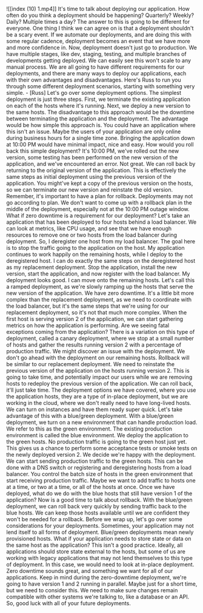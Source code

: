 ![[index (10) 1.mp4]]
It's time to talk about deploying our application. How often do you think a deployment should be happening? Quarterly? Weekly? Daily? Multiple times a day? The answer to this is going to be different for everyone. One thing I think we can agree on is that a deployment shouldn't be a scary event. If we automate our deployments, and are doing this with some regular cadence, deployment becomes an event that we have more and more confidence in. Now, deployment doesn't just go to production. We have multiple stages, like dev, staging, testing, and multiple branches of developments getting deployed. We can easily see this won't scale to any manual process. We are all going to have different requirements for our deployments, and there are many ways to deploy our applications, each with their own advantages and disadvantages. Here's Russ to run you through some different deployment scenarios, starting with something very simple. - [Russ] Let's go over some deployment options. The simplest deployment is just three steps. First, we terminate the existing application on each of the hosts where it's running. Next, we deploy a new version to the same hosts. The disadvantage to this approach would be the downtime between terminating the application and the deployment. The advantage would be how simple this approach is. You could have an application where this isn't an issue. Maybe the users of your application are only online during business hours for a single time zone. Bringing the application down at 10:00 PM would have minimal impact, nice and easy. How would you roll back this simple deployment? It's 10:00 PM, we've rolled out the new version, some testing has been performed on the new version of the application, and we've encountered an error. Not great. We can roll back by returning to the original version of the application. This is effectively the same steps as initial deployment using the previous version of the application. You might've kept a copy of the previous version on the hosts, so we can terminate our new version and reinstate the old version. Remember, it's important to have a plan for rollback. Deployments may not go according to plan. We don't want to come up with a rollback plan in the middle of the deployment, especially not at the 10:00 PM outage window. What if zero downtime is a requirement for our deployment? Let's take an application that has been deployed to four hosts behind a load balancer. We can look at metrics, like CPU usage, and see that we have enough resources to remove one or two hosts from the load balancer during deployment. So, I deregister one host from my load balancer. The goal here is to stop the traffic going to the application on the host. My application continues to work happily on the remaining hosts, while I deploy to the deregistered host. I can do exactly the same steps on the deregistered host as my replacement deployment. Stop the application, install the new version, start the application, and now register with the load balancer. My deployment looks good. I can move onto the remaining hosts. Let's call this a ramped deployment, as we're slowly ramping up the hosts that serve the new version of the application. We have zero downtime. It's a little bit more complex than the replacement deployment, as we need to coordinate with the load balancer, but it's the same steps that we're using for our replacement deployment, so it's not that much more complex. When the first host is serving version 2 of the application, we can start gathering metrics on how the application is performing. Are we seeing fatal exceptions coming from the application? There is a variation on this type of deployment, called a canary deployment, where we stop at a small number of hosts and gather the results running version 2 with a percentage of production traffic. We might discover an issue with the deployment. We don't go ahead with the deployment on our remaining hosts. Rollback will be similar to our replacement deployment. We need to reinstate the previous version of the application on the hosts running version 2. This is going to take time, and potentially impact our users while we are removing hosts to redeploy the previous version of the application. We can roll back, it'll just take time. The deployment options we have covered, where you use the application hosts, they are a type of in-place deployment, but we are working in the cloud, where we don't really need to have long-lived hosts. We can turn on instances and have them ready super quick. Let's take advantage of this with a blue/green deployment. With a blue/green deployment, we turn on a new environment that can handle production load. We refer to this as the green environment. The existing production environment is called the blue environment. We deploy the application to the green hosts. No production traffic is going to the green host just yet. This gives us a chance to perform some acceptance tests or smoke tests on the newly deployed version 2. We decide we're happy with the deployment. We can start sending production traffic to the green hosts. This can be done with a DNS switch or registering and deregistering hosts from a load balancer. You control the batch size of hosts in the green environment that start receiving production traffic. Maybe we want to add traffic to hosts one at a time, or two at a time, or all of the hosts at once. Once we have deployed, what do we do with the blue hosts that still have version 1 of the application? Now is a good time to talk about rollback. With the blue/green deployment, we can roll back very quickly by sending traffic back to the blue hosts. We can keep those hosts available until we are confident they won't be needed for a rollback. Before we wrap up, let's go over some considerations for your deployments. Sometimes, your application may not lend itself to all forms of deployment. Blue/green deployments mean newly provisioned hosts. What if your application needs to store state or data on the same host as the application? This isn't a good practice. Ideally, all applications should store state external to the hosts, but some of us are working with legacy applications that may not lend themselves to this type of deployment. In this case, we would need to look at in-place deployment. Zero downtime sounds great, and something we want for all of our applications. Keep in mind during the zero-downtime deployment, we're going to have version 1 and 2 running in parallel. Maybe just for a short time, but we need to consider this. We need to make sure changes remain compatible with other systems we're talking to, like a database or an API. So, good luck with all of your future deployments.